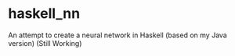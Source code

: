 haskell_nn
==========

An attempt to create a neural network in Haskell (based on my Java version)
(Still Working)
